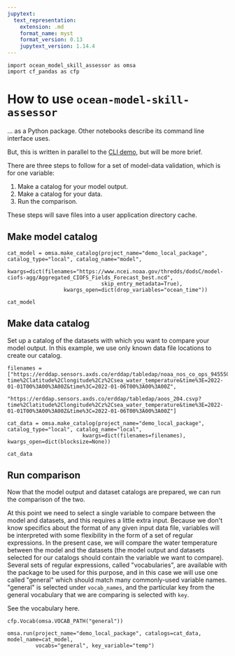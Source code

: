 ```yaml
---
jupytext:
  text_representation:
    extension: .md
    format_name: myst
    format_version: 0.13
    jupytext_version: 1.14.4
---
```


```{code-cell}
import ocean_model_skill_assessor as omsa
import cf_pandas as cfp
```

# How to use `ocean-model-skill-assessor`

... as a Python package. Other notebooks describe its command line interface uses.

But, this is written in parallel to the [CLI demo](https://ocean-model-skill-assessor.readthedocs.io/en/latest/demo_cli.html), but will be more brief.

There are three steps to follow for a set of model-data validation, which is for one variable:
1. Make a catalog for your model output.
2. Make a catalog for your data.
3. Run the comparison.

These steps will save files into a user application directory cache.

## Make model catalog

```{code-cell}
cat_model = omsa.make_catalog(project_name="demo_local_package", catalog_type="local", catalog_name="model",
                  kwargs=dict(filenames="https://www.ncei.noaa.gov/thredds/dodsC/model-ciofs-agg/Aggregated_CIOFS_Fields_Forecast_best.ncd",
                              skip_entry_metadata=True),
                  kwargs_open=dict(drop_variables="ocean_time"))
```

```{code-cell}
cat_model
```

## Make data catalog

Set up a catalog of the datasets with which you want to compare your model output. In this example, we use only known data file locations to create our catalog.

```{code-cell}
filenames = ["https://erddap.sensors.axds.co/erddap/tabledap/noaa_nos_co_ops_9455500.csvp?time%2Clatitude%2Clongitude%2Cz%2Csea_water_temperature&time%3E=2022-01-01T00%3A00%3A00Z&time%3C=2022-01-06T00%3A00%3A00Z",
             "https://erddap.sensors.axds.co/erddap/tabledap/aoos_204.csvp?time%2Clatitude%2Clongitude%2Cz%2Csea_water_temperature&time%3E=2022-01-01T00%3A00%3A00Z&time%3C=2022-01-06T00%3A00%3A00Z"]

cat_data = omsa.make_catalog(project_name="demo_local_package", catalog_type="local", catalog_name="local",
                        kwargs=dict(filenames=filenames), kwargs_open=dict(blocksize=None))
```

```{code-cell}
cat_data
```

## Run comparison

Now that the model output and dataset catalogs are prepared, we can run the comparison of the two.

At this point we need to select a single variable to compare between the model and datasets, and this requires a little extra input. Because we don't know specifics about the format of any given input data file, variables will be interpreted with some flexibility in the form of a set of regular expressions. In the present case, we will compare the water temperature between the model and the datasets (the model output and datasets selected for our catalogs should contain the variable we want to compare). Several sets of regular expressions, called "vocabularies", are available with the package to be used for this purpose, and in this case we will use one called "general" which should match many commonly-used variable names. "general" is selected under `vocab_names`, and the particular key from the general vocabulary that we are comparing is selected with `key`.

See the vocabulary here.

```{code-cell}
cfp.Vocab(omsa.VOCAB_PATH("general"))
```

```{code-cell}
omsa.run(project_name="demo_local_package", catalogs=cat_data, model_name=cat_model,
         vocabs="general", key_variable="temp")
```
